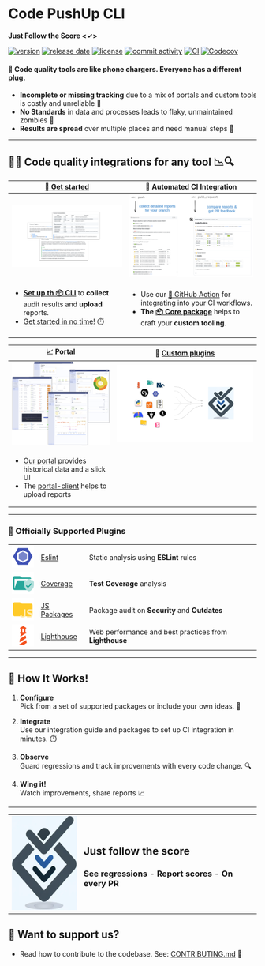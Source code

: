 # Code PushUp CLI

**Just Follow the Score <✓>**

[![version](https://img.shields.io/github/package-json/v/code-pushup/cli)](https://www.npmjs.com/package/%40code-pushup%2Fcli)
[![release date](https://img.shields.io/github/release-date/code-pushup/cli)](https://github.com/code-pushup/cli/releases)
[![license](https://img.shields.io/github/license/code-pushup/cli)](https://opensource.org/licenses/MIT)
[![commit activity](https://img.shields.io/github/commit-activity/m/code-pushup/cli)](https://github.com/code-pushup/cli/pulse/monthly)
[![CI](https://github.com/code-pushup/cli/actions/workflows/ci.yml/badge.svg?branch=main)](https://github.com/code-pushup/cli/actions/workflows/ci.yml?query=branch%3Amain)
[![Codecov](https://codecov.io/gh/code-pushup/cli/branch/main/graph/badge.svg?token=Y7V489JZ4A)](https://codecov.io/gh/code-pushup/cli)

#### 🔌 Code quality tools are like phone chargers. Everyone has a different plug.

- **Incomplete or missing tracking** due to a mix of portals and custom tools is costly and unreliable 💸
- **No Standards** in data and processes leads to flaky, unmaintained zombies 🧟
- **Results are spread** over multiple places and need manual steps 📂

---

## 🔎🔬 Code quality integrations for any tool 📉🔍

| [🚀 Get started](./packages/cli/README.md#getting-started)️                                                                                                                                            | 🤖 Automated CI Integration                                                                                                                                                                                                                     |
| ------------------------------------------------------------------------------------------------------------------------------------------------------------------------------------------------------ | ----------------------------------------------------------------------------------------------------------------------------------------------------------------------------------------------------------------------------------------------- |
| <a href="#getting-started"><img alt="Getting started cover image" title="Getting started with code-pushup" src="packages/cli/docs/images/getting-started-cover.png" max-height="200" width="auto"></a> | <a href="#-ci-automation"><img alt="CI Automation cover" title="CI automation guide" src="docs/images/gh-action.png" max-height="200" width="auto"></a>                                                                                         |
| <ul><li>**[Set up th 📦 CLI](./packages/cli#readme)** to **collect** audit results and **upload** reports.</li><li>[Get started in no time!](./packages/cli/README.md#getting-started) ⏱️</li></ul>    | <ul><li>Use our <a href="https://github.com/code-pushup/github-action">🤖 GitHub Action</a> for integrating into your CI workflows.</li><li>**The [📦 Core package](./packages/core#readme)** helps to craft your **custom tooling**.</li></ul> |

| 📈 [Portal](https://code-pushup.dev#portal)️                                                                                                                                                                                               | 🔌 [Custom plugins](./packages/cli/docs/custom-plugins.md)                                                                                                                        |
| ------------------------------------------------------------------------------------------------------------------------------------------------------------------------------------------------------------------------------------------ | --------------------------------------------------------------------------------------------------------------------------------------------------------------------------------- |
| <a href="#portal-integration"><img alt="Portal integration cover image" title="Inetegrate code-pushup portal" src="packages/cli/docs/images/portal-cover.png" max-height="200" width="auto"></a>                                           | <a href="#custom-plugins"><img alt="Custom plugins" title="Create custom code-pushup plugins" src="docs/images/code-pushup-custom-plugins.png" max-height="200" width="auto"></a> |
| <ul><li><a href="https://code-pushup.dev#portal">Our portal</a> provides historical data and a slick UI</li><li>The <a href="https://www.npmjs.com/package/@code-pushup/portal-client">portal-client</a> helps to upload reports</li></ul> |                                                                                                                                                                                   |

---

### 🔌 Officially Supported Plugins

|                                                                |                                                     |                                                        |
| -------------------------------------------------------------- | --------------------------------------------------- | ------------------------------------------------------ |
| <img width="50" src="docs/images/plugin-eslint.icon.png">      | [Eslint](./packages/plugin-eslint#readme)           | Static analysis using **ESLint** rules                 |
| <img width="50" src="docs/images/plugin-coverage.icon.png">    | [Coverage](./packages/plugin-coverage#readme)       | **Test Coverage** analysis                             |
| <img width="50" src="docs/images/plugin-js-packages.icon.png"> | [JS Packages](./packages/plugin-js-packages#readme) | Package audit on **Security** and **Outdates**         |
| <img width="50" src="docs/images/plugin-lighthouse.icon.png">  | [Lighthouse](./packages/plugin-lighthouse#readme)   | Web performance and best practices from **Lighthouse** |

---

## 📝 How It Works!

1. **Configure**  
   Pick from a set of supported packages or include your own ideas. 🧩

2. **Integrate**  
   Use our integration guide and packages to set up CI integration in minutes. ⏱️

3. **Observe**  
   Guard regressions and track improvements with every code change. 🔍

4. **Wing it!**  
   Watch improvements, share reports 📈

---

<table>
<tr>
<td>
<img alt="Code-Pushup Logo" src="./packages/cli/docs/images/code-pushup-logo.png" width="150" height="192"> 
</td>
<td>
<h2>Just follow the score</h2>
<h3>See regressions - Report scores - On every PR</h3>
<!-- link when web landing is ready <a href="./packages/cli/README.md#getting-started">Try our paid features</a> -->
</td>
</tr>
</table>

## 💖 Want to support us?

- Read how to contribute to the codebase. See: [CONTRIBUTING.md](./CONTRIBUTING.md) 🤝
<!-- link when sponsorships are ready [Sponsor](./CONTRIBUTING.md) -->
